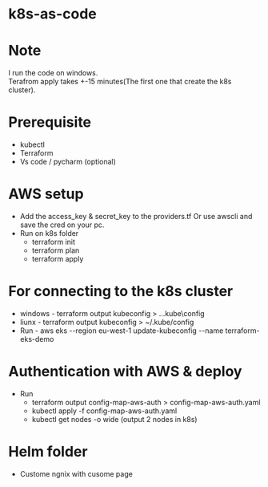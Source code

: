 # k8s-as-code
# Note
I run the code on windows.  
Terafrom apply takes +-15 minutes(The first one that create the k8s cluster).

# Prerequisite
 * kubectl
 * Terraform 
 * Vs code / pycharm (optional) 

# AWS setup 
* Add the access_key & secret_key to the  providers.tf Or use awscli and save the cred on your pc.
* Run on k8s folder 
	* terraform init
	* terraform plan
	* terraform apply


# For connecting to the k8s cluster
* windows - terraform output kubeconfig > ...kube\config
* liunx - terraform output kubeconfig > ~/.kube/config 
* Run - aws eks --region eu-west-1 update-kubeconfig --name terraform-eks-demo


# Authentication with AWS & deploy
* Run
	* terraform output config-map-aws-auth > config-map-aws-auth.yaml
	* kubectl apply -f config-map-aws-auth.yaml
	* kubectl get nodes -o wide (output 2 nodes in k8s)
	 
# Helm folder
*  Custome ngnix with cusome page

